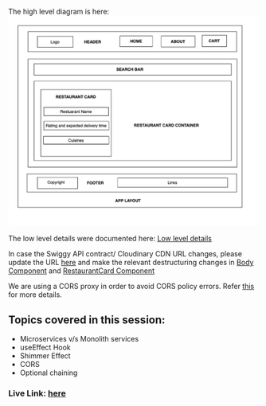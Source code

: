 The high level diagram is here: ![High-Level-Diagram-Food-Villa](../High-Level-Design-Food-Villa.png)

The low level details were documented here: [Low level details](../Low-Level-Design-Food-Villa.txt)

In case the Swiggy API contract/ Cloudinary CDN URL changes, please update the URL [here](./code/utils/constants.js) and make the relevant destructuring changes in [Body Component](./code/src/components/Body.js) and [RestaurantCard Component](./code/src/components/RestaurantCard.js)

We are using a CORS proxy in order to avoid CORS policy errors. Refer [this](./theory/Notes.md) for more details.

## Topics covered in this session:

- Microservices v/s Monolith services
- useEffect Hook
- Shimmer Effect
- CORS
- Optional chaining


### **Live Link: [here](https://foodvilla-gg-app.vercel.app/)**
